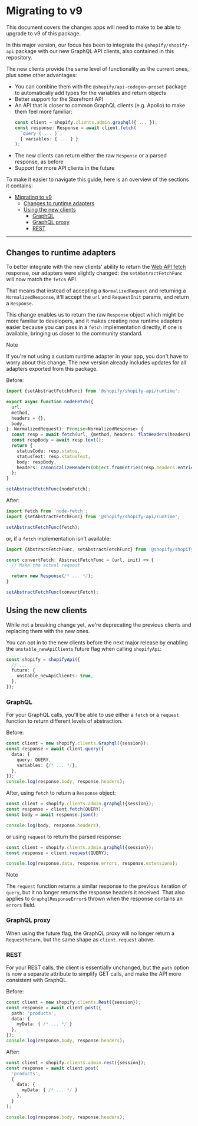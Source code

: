 # Migrating to v9

This document covers the changes apps will need to make to be able to upgrade to v9 of this package.

In this major version, our focus has been to integrate the `@shopify/shopify-api` package with our new GraphQL API clients, also contained in this repository.

The new clients provide the same level of functionality as the current ones, plus some other advantages:
- You can combine them with the `@shopify/api-codegen-preset` package to automatically add types for the variables and return objects
- Better support for the Storefront API
- An API that is closer to common GraphQL clients (e.g. Apollo) to make them feel more familiar:
    ```ts
    const client = shopify.clients.admin.graphql({ ... });
    const response: Response = await client.fetch(
      `query { ... }`,
      { variables: { ... } }
    );
    ```
- The new clients can return either the raw `Response` or a parsed response, as before
- Support for more API clients in the future

To make it easier to navigate this guide, here is an overview of the sections it contains:

- [Migrating to v9](#migrating-to-v9)
  - [Changes to runtime adapters](#changes-to-runtime-adapters)
  - [Using the new clients](#using-the-new-clients)
    - [GraphQL](#graphql)
    - [GraphQL proxy](#graphql-proxy)
    - [REST](#rest)

---

## Changes to runtime adapters

To better integrate with the new clients' ability to return the [Web API fetch](https://developer.mozilla.org/en-US/docs/Web/API/Fetch_API) response, our adapters were slightly changed: the `setAbstractFetchFunc` will now match the `fetch` API.

That means that instead of accepting a `NormalizedRequest` and returning a `NormalizedResponse`, it'll accept the `url` and `RequestInit` params, and return a `Response`.

This change enables us to return the raw `Response` object which might be more familiar to developers, and it makes creating new runtime adapters easier because you can pass in a `fetch` implementation directly, if one is available, bringing us closer to the community standard.

> [!NOTE]
> If you're not using a custom runtime adapter in your app, you don't have to worry about this change.
> The new version already includes updates for all adapters exported from this package.

Before:

```ts
import {setAbstractFetchFunc} from '@shopify/shopify-api/runtime';

export async function nodeFetch({
  url,
  method,
  headers = {},
  body,
}: NormalizedRequest): Promise<NormalizedResponse> {
  const resp = await fetch(url, {method, headers: flatHeaders(headers), body});
  const respBody = await resp.text();
  return {
    statusCode: resp.status,
    statusText: resp.statusText,
    body: respBody,
    headers: canonicalizeHeaders(Object.fromEntries(resp.headers.entries())),
  };
}

setAbstractFetchFunc(nodeFetch);
```

After:

```ts
import fetch from 'node-fetch';
import {setAbstractFetchFunc} from '@shopify/shopify-api/runtime';

setAbstractFetchFunc(fetch);
```

or, if a `fetch` implementation isn't available:

```ts
import {AbstractFetchFunc, setAbstractFetchFunc} from '@shopify/shopify-api/runtime';

const convertFetch: AbstractFetchFunc = (url, init) => {
  // Make the actual request

  return new Response(/* ... */);
}

setAbstractFetchFunc(convertFetch);
```

## Using the new clients

While not a breaking change yet, we're deprecating the previous clients and replacing them with the new ones.

You can opt in to the new clients before the next major release by enabling the `unstable_newApiClients` future flag when calling `shopifyApi`:

```ts
const shopify = shopifyApi({
  // ...
  future: {
    unstable_newApiClients: true,
  },
});
```

### GraphQL

For your GraphQL calls, you'll be able to use either a `fetch` or a `request` function to return different levels of abstraction.

Before:

```ts
const client = new shopify.clients.Graphql({session});
const response = await client.query({
  data: {
    query: QUERY,
    variables: {/* ... */},
  },
});
console.log(response.body, response.headers);
```

After, using `fetch` to return a `Response` object:

```ts
const client = shopify.clients.admin.graphql({session});
const response = client.fetch(QUERY);
const body = await response.json();

console.log(body, response.headers);
```

or using `request` to return the parsed response:

```ts
const client = shopify.clients.admin.graphql({session});
const response = client.request(QUERY);

console.log(response.data, response.errors, response.extensions);
```

> [!NOTE]
> The `request` function returns a similar response to the previous iteration of `query`, but it no longer returns the response headers it received.
> That also applies to `GraphqlResponseError`s thrown when the response contains an `errors` field.

### GraphQL proxy

When using the future flag, the GraphQL proxy will no longer return a `RequestReturn`, but the same shape as `client.request` above.

### REST

For your REST calls, the client is essentially unchanged, but the `path` option is now a separate attribute to simplify GET calls, and make the API more consistent with GraphQL.

Before:

```ts
const client = new shopify.clients.Rest({session});
const response = await client.post({
  path: 'products',
  data: {
    myData: { /* ... */ }
  },
});
console.log(response.body, response.headers);
```
After:

```ts
const client = shopify.clients.admin.rest({session});
const response = await client.post(
  'products',
  {
    data: {
      myData: { /* ... */ }
    },
  }
);

console.log(response.body, response.headers);
```
